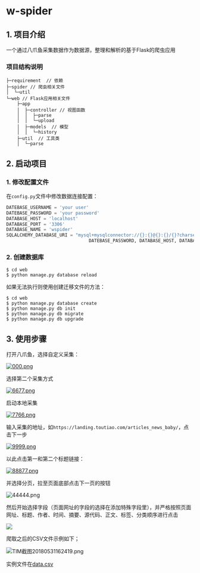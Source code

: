 # w-spider

## 1. 项目介绍

一个通过八爪鱼采集数据作为数据源，整理和解析的基于Flask的爬虫应用

### 项目结构说明

```
├─requirement  // 依赖
├─spider // 爬虫相关文件
│  └─util
└─web // Flask应用相关文件
    ├─app  
    │  ├─controller // 视图函数
    │  │  ├─parse
    │  │  └─upload
    │  ├─models  // 模型
    │  │  └─history
    ├─util  // 工具类
    │  └─parse
```


## 2. 启动项目

### 1. 修改配置文件

在`config.py`文件中修改数据连接配置：

```python
DATEBASE_USERNAME = 'your user'
DATEBASE_PASSWORD = 'your password'
DATABASE_HOST = 'localhost'
DATABASE_PORT = '3306'
DATABASE_NAME = 'wspider'
SQLALCHEMY_DATABASE_URI = "mysql+mysqlconnector://{}:{}@{}:{}/{}?charset=utf8" .format(DATEBASE_USERNAME,
                               DATEBASE_PASSWORD, DATABASE_HOST, DATABASE_PORT, DATABASE_NAME)
```


### 2. 创建数据库

```
$ cd web
$ python manage.py database reload
```

如果无法执行则使用创建迁移文件的方法：

```
$ cd web
$ python manage.py database create
$ python manage.py db init
$ python manage.py db migrate
$ python manage.py db upgrade
```


## 3. 使用步骤

打开八爪鱼，选择自定义采集：

[![000.png](https://i.loli.net/2018/05/31/5b0fadd2ddc8d.png)](https://i.loli.net/2018/05/31/5b0fadd2ddc8d.png)

选择第二个采集方式

[![6677.png](https://i.loli.net/2018/05/31/5b0fadd2ecd81.png)](https://i.loli.net/2018/05/31/5b0fadd2ecd81.png)

启动本地采集

[![7766.png](https://i.loli.net/2018/05/31/5b0fadd2eefcf.png)](https://i.loli.net/2018/05/31/5b0fadd2eefcf.png)

输入采集的地址，如`https://landing.toutiao.com/articles_news_baby/`，点击下一步

[![9999.png](https://i.loli.net/2018/05/31/5b0fadd3051b7.png)](https://i.loli.net/2018/05/31/5b0fadd3051b7.png)

以此点击第一和第二个标题链接：

[![88877.png](https://i.loli.net/2018/05/31/5b0fadd379914.png)](https://i.loli.net/2018/05/31/5b0fadd379914.png)

并选择分页，拉至页面底部点击下一页的按钮

![44444.png](https://i.loli.net/2018/05/31/5b0faf149b21b.png)

然后开始选择字段（页面网址的字段的选择在添加特殊字段里），并严格按照页面网址、标题、作者、时间、摘要、源代码、正文、标签、分类顺序进行点击

![](tutorial.gif)

爬取之后的CSV文件示例如下；

![TIM截图20180531162419.png](https://i.loli.net/2018/05/31/5b0fb14ced2d7.png)

实例文件在[data.csv](https://gitee.com/giteePushy/w-spider/blob/dev/data/data.csv)